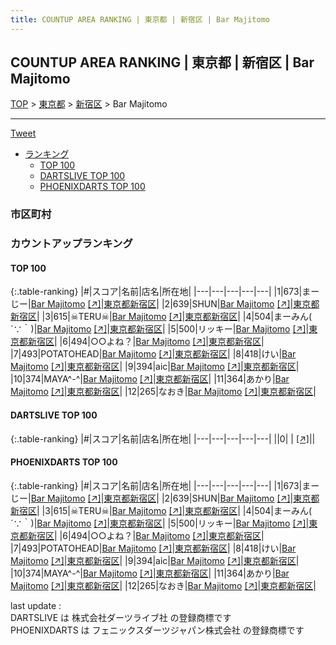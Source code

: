 ```yaml
---
title: COUNTUP AREA RANKING | 東京都 | 新宿区 | Bar Majitomo
---
```

## COUNTUP AREA RANKING | 東京都 | 新宿区 | Bar Majitomo

[TOP](/darts/rank/) > [東京都](/darts/rank/東京都/) > [新宿区](/darts/rank/東京都/新宿区/) > Bar Majitomo

___

<a href="https://twitter.com/share?ref_src=twsrc%5Etfw" data-text="COUNTUP AREA RANKING | 東京都新宿区Bar Majitomo" class="twitter-share-button" data-hashtags="DARTSLIVE,PHOENIXDARTS,darts,ダーツ" data-show-count="false">Tweet</a>

* [ランキング](#カウントアップランキング)
    * [TOP 100](#top-100)
    * [DARTSLIVE TOP 100](#dartslive-top-100)
    * [PHOENIXDARTS TOP 100](#phoenixdarts-top-100)

### 市区町村

<ul>

</ul>

### カウントアップランキング

#### TOP 100



{:.table-ranking}
|#|スコア|名前|店名|所在地|
|---|---|---|---|---|
|1|673|<span class="rank-name-pd">まーじー</span>|<a href="/darts/rank/shops/44932.html">Bar Majitomo</a> <a href="https://vs.phoenixdarts.com/jp/shop/shopDetailInfo/s_44932?s_seq=44932">[↗]</a>|<a href="/darts/rank/東京都/新宿区">東京都新宿区</a>|
|2|639|<span class="rank-name-pd">SHUN</span>|<a href="/darts/rank/shops/44932.html">Bar Majitomo</a> <a href="https://vs.phoenixdarts.com/jp/shop/shopDetailInfo/s_44932?s_seq=44932">[↗]</a>|<a href="/darts/rank/東京都/新宿区">東京都新宿区</a>|
|3|615|<span class="rank-name-pd">☠TERU☠</span>|<a href="/darts/rank/shops/44932.html">Bar Majitomo</a> <a href="https://vs.phoenixdarts.com/jp/shop/shopDetailInfo/s_44932?s_seq=44932">[↗]</a>|<a href="/darts/rank/東京都/新宿区">東京都新宿区</a>|
|4|504|<span class="rank-name-pd">まーみん( ´∵｀)</span>|<a href="/darts/rank/shops/44932.html">Bar Majitomo</a> <a href="https://vs.phoenixdarts.com/jp/shop/shopDetailInfo/s_44932?s_seq=44932">[↗]</a>|<a href="/darts/rank/東京都/新宿区">東京都新宿区</a>|
|5|500|<span class="rank-name-pd">リッキー</span>|<a href="/darts/rank/shops/44932.html">Bar Majitomo</a> <a href="https://vs.phoenixdarts.com/jp/shop/shopDetailInfo/s_44932?s_seq=44932">[↗]</a>|<a href="/darts/rank/東京都/新宿区">東京都新宿区</a>|
|6|494|<span class="rank-name-pd">○○よね？</span>|<a href="/darts/rank/shops/44932.html">Bar Majitomo</a> <a href="https://vs.phoenixdarts.com/jp/shop/shopDetailInfo/s_44932?s_seq=44932">[↗]</a>|<a href="/darts/rank/東京都/新宿区">東京都新宿区</a>|
|7|493|<span class="rank-name-pd">POTATOHEAD</span>|<a href="/darts/rank/shops/44932.html">Bar Majitomo</a> <a href="https://vs.phoenixdarts.com/jp/shop/shopDetailInfo/s_44932?s_seq=44932">[↗]</a>|<a href="/darts/rank/東京都/新宿区">東京都新宿区</a>|
|8|418|<span class="rank-name-pd">けい</span>|<a href="/darts/rank/shops/44932.html">Bar Majitomo</a> <a href="https://vs.phoenixdarts.com/jp/shop/shopDetailInfo/s_44932?s_seq=44932">[↗]</a>|<a href="/darts/rank/東京都/新宿区">東京都新宿区</a>|
|9|394|<span class="rank-name-pd">aic</span>|<a href="/darts/rank/shops/44932.html">Bar Majitomo</a> <a href="https://vs.phoenixdarts.com/jp/shop/shopDetailInfo/s_44932?s_seq=44932">[↗]</a>|<a href="/darts/rank/東京都/新宿区">東京都新宿区</a>|
|10|374|<span class="rank-name-pd">MAYA^-^</span>|<a href="/darts/rank/shops/44932.html">Bar Majitomo</a> <a href="https://vs.phoenixdarts.com/jp/shop/shopDetailInfo/s_44932?s_seq=44932">[↗]</a>|<a href="/darts/rank/東京都/新宿区">東京都新宿区</a>|
|11|364|<span class="rank-name-pd">あかり</span>|<a href="/darts/rank/shops/44932.html">Bar Majitomo</a> <a href="https://vs.phoenixdarts.com/jp/shop/shopDetailInfo/s_44932?s_seq=44932">[↗]</a>|<a href="/darts/rank/東京都/新宿区">東京都新宿区</a>|
|12|265|<span class="rank-name-pd">なおき</span>|<a href="/darts/rank/shops/44932.html">Bar Majitomo</a> <a href="https://vs.phoenixdarts.com/jp/shop/shopDetailInfo/s_44932?s_seq=44932">[↗]</a>|<a href="/darts/rank/東京都/新宿区">東京都新宿区</a>|


#### DARTSLIVE TOP 100



{:.table-ranking}
|#|スコア|名前|店名|所在地|
|---|---|---|---|---|
||0|<span class="rank-name-dl"> </span>|<a href="/darts/rank/shops/.html"></a> <a href="">[↗]</a>|<a href="/darts/rank//"></a>|


#### PHOENIXDARTS TOP 100



{:.table-ranking}
|#|スコア|名前|店名|所在地|
|---|---|---|---|---|
|1|673|<span class="rank-name-pd">まーじー</span>|<a href="/darts/rank/shops/44932.html">Bar Majitomo</a> <a href="https://vs.phoenixdarts.com/jp/shop/shopDetailInfo/s_44932?s_seq=44932">[↗]</a>|<a href="/darts/rank/東京都/新宿区">東京都新宿区</a>|
|2|639|<span class="rank-name-pd">SHUN</span>|<a href="/darts/rank/shops/44932.html">Bar Majitomo</a> <a href="https://vs.phoenixdarts.com/jp/shop/shopDetailInfo/s_44932?s_seq=44932">[↗]</a>|<a href="/darts/rank/東京都/新宿区">東京都新宿区</a>|
|3|615|<span class="rank-name-pd">☠TERU☠</span>|<a href="/darts/rank/shops/44932.html">Bar Majitomo</a> <a href="https://vs.phoenixdarts.com/jp/shop/shopDetailInfo/s_44932?s_seq=44932">[↗]</a>|<a href="/darts/rank/東京都/新宿区">東京都新宿区</a>|
|4|504|<span class="rank-name-pd">まーみん( ´∵｀)</span>|<a href="/darts/rank/shops/44932.html">Bar Majitomo</a> <a href="https://vs.phoenixdarts.com/jp/shop/shopDetailInfo/s_44932?s_seq=44932">[↗]</a>|<a href="/darts/rank/東京都/新宿区">東京都新宿区</a>|
|5|500|<span class="rank-name-pd">リッキー</span>|<a href="/darts/rank/shops/44932.html">Bar Majitomo</a> <a href="https://vs.phoenixdarts.com/jp/shop/shopDetailInfo/s_44932?s_seq=44932">[↗]</a>|<a href="/darts/rank/東京都/新宿区">東京都新宿区</a>|
|6|494|<span class="rank-name-pd">○○よね？</span>|<a href="/darts/rank/shops/44932.html">Bar Majitomo</a> <a href="https://vs.phoenixdarts.com/jp/shop/shopDetailInfo/s_44932?s_seq=44932">[↗]</a>|<a href="/darts/rank/東京都/新宿区">東京都新宿区</a>|
|7|493|<span class="rank-name-pd">POTATOHEAD</span>|<a href="/darts/rank/shops/44932.html">Bar Majitomo</a> <a href="https://vs.phoenixdarts.com/jp/shop/shopDetailInfo/s_44932?s_seq=44932">[↗]</a>|<a href="/darts/rank/東京都/新宿区">東京都新宿区</a>|
|8|418|<span class="rank-name-pd">けい</span>|<a href="/darts/rank/shops/44932.html">Bar Majitomo</a> <a href="https://vs.phoenixdarts.com/jp/shop/shopDetailInfo/s_44932?s_seq=44932">[↗]</a>|<a href="/darts/rank/東京都/新宿区">東京都新宿区</a>|
|9|394|<span class="rank-name-pd">aic</span>|<a href="/darts/rank/shops/44932.html">Bar Majitomo</a> <a href="https://vs.phoenixdarts.com/jp/shop/shopDetailInfo/s_44932?s_seq=44932">[↗]</a>|<a href="/darts/rank/東京都/新宿区">東京都新宿区</a>|
|10|374|<span class="rank-name-pd">MAYA^-^</span>|<a href="/darts/rank/shops/44932.html">Bar Majitomo</a> <a href="https://vs.phoenixdarts.com/jp/shop/shopDetailInfo/s_44932?s_seq=44932">[↗]</a>|<a href="/darts/rank/東京都/新宿区">東京都新宿区</a>|
|11|364|<span class="rank-name-pd">あかり</span>|<a href="/darts/rank/shops/44932.html">Bar Majitomo</a> <a href="https://vs.phoenixdarts.com/jp/shop/shopDetailInfo/s_44932?s_seq=44932">[↗]</a>|<a href="/darts/rank/東京都/新宿区">東京都新宿区</a>|
|12|265|<span class="rank-name-pd">なおき</span>|<a href="/darts/rank/shops/44932.html">Bar Majitomo</a> <a href="https://vs.phoenixdarts.com/jp/shop/shopDetailInfo/s_44932?s_seq=44932">[↗]</a>|<a href="/darts/rank/東京都/新宿区">東京都新宿区</a>|


<div class="footer border-top border-gray-light mt-5 pt-3 text-right text-gray">
    last update : <span style="font-weight: italic" id="foot_last_modified"></span><br />
    DARTSLIVE は 株式会社ダーツライブ社 の登録商標です<br />
    PHOENIXDARTS は フェニックスダーツジャパン株式会社 の登録商標です<br />
</div>

<script src="https://cdnjs.cloudflare.com/ajax/libs/jquery.tablesorter/2.31.3/js/jquery.tablesorter.min.js" integrity="sha512-qzgd5cYSZcosqpzpn7zF2ZId8f/8CHmFKZ8j7mU4OUXTNRd5g+ZHBPsgKEwoqxCtdQvExE5LprwwPAgoicguNg==" crossorigin="anonymous" referrerpolicy="no-referrer"></script>
<link rel="stylesheet" href="https://cdnjs.cloudflare.com/ajax/libs/jquery.tablesorter/2.31.3/css/theme.default.min.css" integrity="sha512-wghhOJkjQX0Lh3NSWvNKeZ0ZpNn+SPVXX1Qyc9OCaogADktxrBiBdKGDoqVUOyhStvMBmJQ8ZdMHiR3wuEq8+w==" crossorigin="anonymous" referrerpolicy="no-referrer" />
<script>
$(function() {
    $(".table-ranking").tablesorter({sortList:[[0, 0]]});
    $("#foot_last_modified").text(formatDate(new Date(document.lastModified), 'yyyy-MM-dd HH:mm:ss'));
});
</script>

<script async src="https://platform.twitter.com/widgets.js" charset="utf-8"></script>